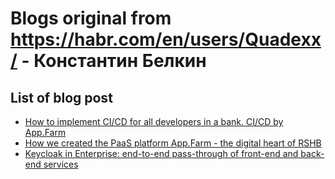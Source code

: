 # Blogs original from https://habr.com/en/users/Quadexx/ - Константин Белкин

## List of blog post
* [How to implement CI/CD for all developers in a bank. CI/CD by App.Farm](https://github.com/mathiznogoud/keycloak-blog/blob/master/How%20to%20implement%20CICD%20for%20all%20developers%20in%20a%20bank.%20CICD%20by%20App.Farm%20.md)
* [How we created the PaaS platform App.Farm - the digital heart of RSHB](https://github.com/mathiznogoud/keycloak-blog/blob/master/How%20we%20created%20the%20PaaS%20platform%20App.Farm%20-%20the%20digital%20heart%20of%20RSHB%20.md)
* [Keycloak in Enterprise: end-to-end pass-through of front-end and back-end services](https://github.com/mathiznogoud/keycloak-blog/blob/master/Keycloak%20in%20Enterprise%3A%20end-to-end%20pass-through%20of%20front-end%20and%20back-end%20services.md#keycloak-in-enterprise-end-to-end-pass-through-of-front-end-and-back-end-services)
